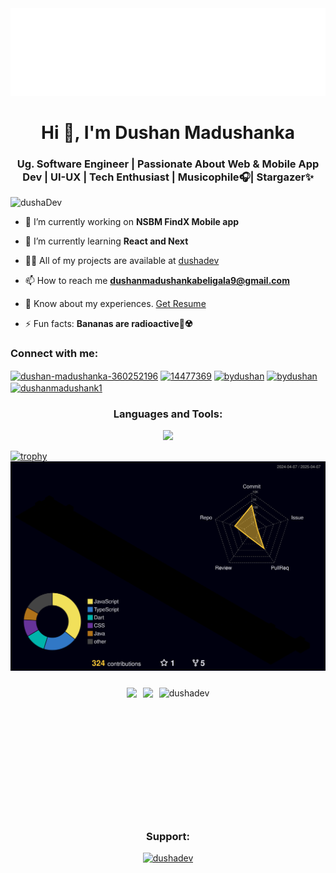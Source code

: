 
<div align="center"><img src="images/hello.svg"></div>

<h1 align="center">Hi 👋, I'm Dushan Madushanka</h1>
<h3 align="center">Ug. Software Engineer | Passionate About Web & Mobile App Dev | UI-UX | Tech Enthusiast | Musicophile🎧| Stargazer✨</h3>

<p align="left"> <img src="https://komarev.com/ghpvc/?username=dushaDev&label=Profile%20views&color=0e75b6&style=flat" alt="dushaDev" /> </p>

- 🔭 I’m currently working on **NSBM FindX Mobile app**

- 🌱 I’m currently learning **React and Next**

- 👨‍💻 All of my projects are available at [dushadev](https://dushadev.github.io/)

- 📫 How to reach me **dushanmadushankabeligala9@gmail.com**

- 📄 Know about my experiences. [Get Resume](https://drive.google.com/file/d/1n--ewgHiY6CKVkJFCJv0YEMcbYIDVX6a/view?usp=sharing)

- ⚡ Fun facts: **Bananas are radioactive🍌☢️**

<h3 align="left">Connect with me:</h3>
<p align="left" style="gap: 8px;">
<a href="https://linkedin.com/in/dushan-madushanka-360252196" target="blank"><img align="center" src="https://raw.githubusercontent.com/rahuldkjain/github-profile-readme-generator/master/src/images/icons/Social/linked-in-alt.svg" alt="dushan-madushanka-360252196" height="30" width="40" /></a>
<a href="https://stackoverflow.com/users/14477369" target="blank"><img align="center" src="https://raw.githubusercontent.com/rahuldkjain/github-profile-readme-generator/master/src/images/icons/Social/stack-overflow.svg" alt="14477369" height="30" width="40" /></a>
<a href="https://fb.com/bydushan" target="blank"><img align="center" src="https://raw.githubusercontent.com/rahuldkjain/github-profile-readme-generator/master/src/images/icons/Social/facebook.svg" alt="bydushan" height="30" width="40" /></a>
<a href="https://instagram.com/bydushan" target="blank"><img align="center" src="https://raw.githubusercontent.com/rahuldkjain/github-profile-readme-generator/master/src/images/icons/Social/instagram.svg" alt="bydushan" height="30" width="40" /></a>
<a href="https://www.hackerrank.com/dushanmadushank1" target="blank"><img align="center" src="https://raw.githubusercontent.com/rahuldkjain/github-profile-readme-generator/master/src/images/icons/Social/hackerrank.svg" alt="dushanmadushank1" height="30" width="40" /></a>
</p>

<h3 align="center">Languages and Tools:</h3>


<p align="center">
  <a href="https://skillicons.dev">
    <img src="https://skillicons.dev/icons?i=angular,c,cs,html,css,tailwind,bootstrap,docker,dotnet,flask,java,javascript,laravel,firebase,mongodb,mysql,sqlite,react,nextjs,nodejs,php,postman,python,git,arduino,selenium,xd,illustrator,photoshop" />
  </a>
</p>

[![trophy](https://github-profile-trophy.vercel.app/?username=ryo-ma&theme=onestar)](https://github.com/ryo-ma/github-profile-trophy)
![My Contributions](./profile-3d-contrib/profile-night-rainbow.svg)

<div align="center" style="display: flex; justify-content: center; gap: 10px; flex-wrap: nowrap; overflow-x: auto; padding: 10px 0;">

  <!-- GitHub Stats -->
  <img src="https://github-readme-stats.vercel.app/api?username=dushaDev&show_icons=true&theme=dark" style="height: 195px;">

  <!-- Top Languages (Your Card) -->
  <img src="https://github-readme-stats.vercel.app/api/top-langs/?username=dushaDev&layout=compact&theme=dark" style="height: 195px;">

  <!-- Streak Stats -->
  <img align="center" src="https://github-readme-streak-stats.herokuapp.com/?user=dushadev&theme=dark" alt="dushadev" />

</div>

<h3 align="center">Support:</h3>
<div align="center">
  <a href="https://www.buymeacoffee.com/dushaDev">
    <img src="https://cdn.buymeacoffee.com/buttons/v2/default-yellow.png" height="50" width="210" alt="dushadev">
  </a>
</div>
